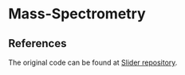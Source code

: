 # Mass-Spectrometry

## References

The original code can be found at [Slider repository](https://github.com/kfattila/Slider).
